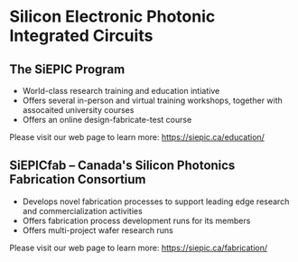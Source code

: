 #  Silicon Electronic Photonic Integrated Circuits

## The SiEPIC Program

* World-class research training and education intiative
* Offers several in-person and virtual training workshops, together with assocaited university courses
* Offers an online design-fabricate-test course

Please visit our web page to learn more: https://siepic.ca/education/

## SiEPICfab – Canada's Silicon Photonics Fabrication Consortium

* Develops novel fabrication processes to support leading edge research and commercialization activities
* Offers fabrication process development runs for its members
* Offers multi-project wafer research runs

Please visit our web page to learn more: https://siepic.ca/fabrication/

